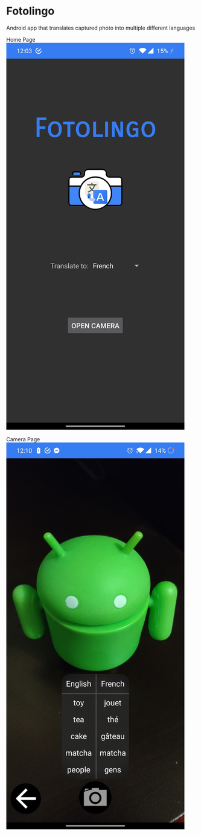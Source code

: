 # Fotolingo
Android app that translates captured photo into multiple different languages

Home Page
<img src="fotolingo-fotos.jpg">

Camera Page
<img src="fotolingo-fotos2.jpg">
